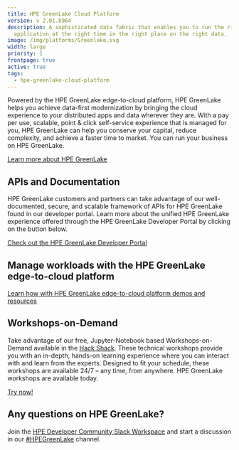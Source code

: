 ```yaml
---
title: HPE GreenLake Cloud Platform
version: v 2.01.8964
description: A sophisticated data fabric that enables you to run the right
  application at the right time in the right place on the right data.
image: /img/platforms/Greenlake.svg
width: large
priority: 1
frontpage: true
active: true
tags:
  - hpe-greenlake-cloud-platform
---
```

Powered by the HPE GreenLake edge-to-cloud platform, HPE GreenLake helps you achieve data-first modernization by bringing the cloud experience to your distributed apps and data wherever they are. With a pay per use, scalable, point & click self-service experience that is managed for you, HPE GreenLake can help you conserve your capital, reduce complexity, and achieve a faster time to market. You can run your business on HPE GreenLake.

[Learn more about HPE GreenLake](https://www.hpe.com/us/en/greenlake.html)


## APIs and Documentation
HPE GreenLake customers and partners can take advantage of our well-documented, secure, and scalable framework of APIs for HPE GreenLake found in our developer portal. Learn more about the unified HPE GreenLake experience offered through the HPE GreenLake Developer Portal by clicking on the button below.

[Check out the HPE GreenLake Developer Portal](https://developer.greenlake.hpe.com)

## Manage workloads with the HPE GreenLake edge-to-cloud platform

[Learn how with HPE GreenLake edge-to-cloud platform demos and resources](https://www.hpe.com/us/en/greenlake/demos.html)   
 

## Workshops-on-Demand


Take advantage of our free, Jupyter-Notebook based Workshops-on-Demand available in the [Hack Shack](https://developer.hpe.com/hackshack/). These technical workshops provide you with an in-depth, hands-on learning experience where you can interact with and learn from the experts. Designed to fit your schedule, these workshops are available 24/7 – any time, from anywhere. HPE GreenLake workshops are available today.

<link rel="stylesheet" href="https://www.w3schools.com/w3css/4/w3.css">
<div class="w3-container w3-center w3-margin-bottom">
  <a href="/hackshack/workshops"><button type="button" class="button">Try now!</button></a>
</div>



## Any questions on HPE GreenLake?


Join the [HPE Developer Community Slack Workspace](https://slack.hpedev.io/) and start a discussion in our [#HPEGreenLake](https://hpedev.slack.com/archives/C02EG5XFK8Q) channel.
